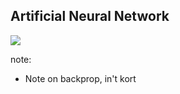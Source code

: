 ## Artificial Neural Network

<div class="center">
  <img src="resources/neuron.png" class="clear">
</div>

note:
- Note on backprop, in't kort
